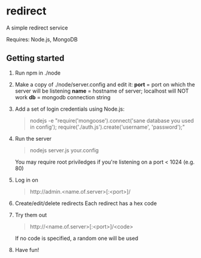 redirect
========

A simple redirect service

Requires: Node.js, MongoDB

Getting started
---------------

1. Run npm in ./node

2. Make a copy of ./node/server.config and edit it:
    __port__ = port on which the server will be listening
    __name__ = hostname of server; localhost will NOT work
    __db__   = mongodb connection string 

3. Add a set of login credentials using Node.js:
    > nodejs -e "require('mongoose').connect('sane database you used in config'); require('./auth.js').create('username', 'password');"
    
4. Run the server
    > nodejs server.js your.config

    You may require root priviledges if you're listening on a port < 1024 (e.g. 80)

5. Log in on
    > http://admin.\<name.of.server\>[:\<port\>]/

6. Create/edit/delete redirects
    Each redirect has a hex code

7. Try them out
    > http://\<name.of.server\>[:\<port\>]/\<code\>

    If no code is specified, a random one will be used

8. Have fun!
